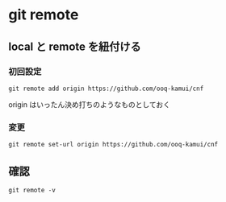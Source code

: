 
# git remote


## local と remote を紐付ける

### 初回設定

```
git remote add origin https://github.com/ooq-kamui/cnf
```

origin はいったん決め打ちのようなものとしておく


### 変更

```
git remote set-url origin https://github.com/ooq-kamui/cnf
```


## 確認

```
git remote -v
```



